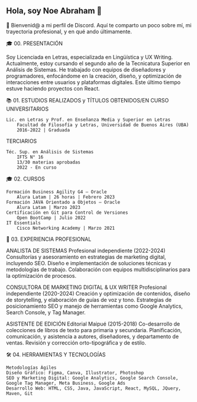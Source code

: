 ## Hola, soy Noe Abraham 👋

👋 Bienvenid@ a mi perfil de Discord. Aquí te comparto un poco sobre mí, mi trayectoria profesional, y en qué ando últimamente.

🎓 00. PRESENTACIÓN

Soy Licenciada en Letras, especializada en Lingüística y UX Writing. Actualmente, estoy cursando el segundo año de la Tecnicatura Superior en Análisis de Sistemas. He trabajado con equipos de diseñadores y programadores, enfocándome en la creación, diseño, y optimización de interacciones entre usuarios y plataformas digitales. Este último tiempo estuve haciendo proyectos con React. 

📚 01. ESTUDIOS REALIZADOS y TÍTULOS OBTENIDOS/EN CURSO
UNIVERSITARIOS

    Lic. en Letras y Prof. en Enseñanza Media y Superior en Letras
        Facultad de Filosofía y Letras, Universidad de Buenos Aires (UBA)
        2016-2022 | Graduada

TERCIARIOS

    Téc. Sup. en Análisis de Sistemas
        IFTS N° 16
        13/30 materias aprobadas
        2022 - En curso

🎓 02. CURSOS

    Formación Business Agility G4 – Oracle
        Alura Latam | 26 horas | Febrero 2023
    Formación JAVA Orientado a Objetos – Oracle
        Alura Latam | Marzo 2023
    Certificación en Git para Control de Versiones
        Open BootCamp | Julio 2022
    IT Essentials
        Cisco Networking Academy | Marzo 2021

💼 03. EXPERIENCIA PROFESIONAL

ANALISTA DE SISTEMAS
Profesional independiente (2022-2024)
        Consultorías y asesoramiento en estrategias de marketing digital, incluyendo SEO.
        Diseño e implementación de soluciones técnicas y metodologías de trabajo.
        Colaboración con equipos multidisciplinarios para la optimización de procesos.

CONSULTORA DE MARKETING DIGITAL & UX WRITER
Profesional independiente (2020-2024)
        Creación y optimización de contenidos, diseño de storytelling, y elaboración de guías de voz y tono.
        Estrategias de posicionamiento SEO y manejo de herramientas como Google Analytics, Search Console, y Tag Manager.

ASISTENTE DE EDICIÓN
Editorial Maipué (2015-2018)
        Co-desarrollo de colecciones de libros de texto para primaria y secundaria.
        Planificación, comunicación, y asistencia a autores, diseñadores, y departamento de ventas.
        Revisión y corrección orto-tipográfica y de estilo.

🛠️ 04. HERRAMIENTAS Y TECNOLOGÍAS

    Metodologías Ágiles
    Diseño Gráfico: Figma, Canva, Illustrator, Photoshop
    SEO y Marketing Digital: Google Analytics, Google Search Console, Google Tag Manager, Meta Business, Google Ads
    Desarrollo Web: HTML, CSS, Java, JavaScript, React, MySQL, JQuery, Maven, Git



